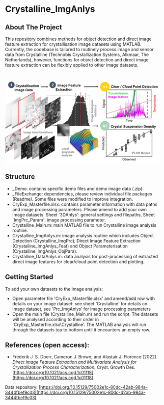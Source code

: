 # Crystalline_ImgAnlys

<!-- About The Project -->
## About The Project
This repository combines methods for object detection and direct image feature extraction for crystallisation image datasets using MATLAB. Currently, the codebase is tailored to routinely process image and sensor data from Crystalline (Technobis Crystallization Systems, Alkmaar, The Netherlands), however, functions for object detection and direct image feature extraction can be flexibly applied to other image datasets.

<!-- Graphical Abstract -->
<br />
<p align="center">
  <a href="https://github.com/frederikdoerr/ Crystalline_ImgAnlys">
    <img src="GraphicalAbstract_CryImg.jpg" alt="Logo" width="508" height="266">
  </a>
</p>


<!-- Structure-->
## Structure
* _Demo: contains specific demo files and demo image data (.zip). 
* _FileExchange: dependencies, please review individual file packages (Readme). Some files were modified to improve integration.
* CryExp_Masterfile.xlsx: contains parameter information with data paths and image processing parameters. Please amend to add your own image datasets. Sheet '3DAnlys': general settings and filepaths, Sheet 'ImgPrc_Param': image processing parameter.
* Crystalline_Main.m: main MATLAB file to run Crystalline image analysis routine.
* Crystalline_ImgAnlys.m: image analysis routine which includes Object Detection (Crystalline_ImgPrc), Direct Image Feature Extraction (Crystalline_ImgAnlys_Feat) and Object Parameterisation (Crystalline_ImgAnlys_ObjPara).
* Crystalline_DataAnlys.m: data analysis for post-processing of extracted direct image features for clear/cloud point detection and plotting.

<!-- Getting Started-->
## Getting Started
To add your own datasets to the image analysis:
- Open parameter file 'CryExp_Masterfile.xlsx' and amend/add row with details on your image dataset: see sheet 'Crystalline' for details on image dataset, see 'Prc_ImgAnlys' for image processing parameters
- Open the main file (Crystalline_Main.m) and run the script. The datasets will be analysed according to their order in 'CryExp_Masterfile.xlsx\Crystalline'. The MATLAB analysis will run through the datasets top to bottom until it encounters an empty row.

<!-- References-->
## References (open access):
- Frederik J. S. Doerr, Cameron J. Brown, and Alastair J. Florence (2022). *Direct Image Feature Extraction and Multivariate Analysis for Crystallization Process Characterization.* Cryst. Growth Des. [https://doi.org/10.1021/acs.cgd.1c01118](https://doi.org/10.1021/acs.cgd.1c01118)

Data repository: [https://doi.org/10.15129/75002e1c-80dc-42ab-984a-3444fbef9c03](https://doi.org/10.15129/75002e1c-80dc-42ab-984a-3444fbef9c03)  
